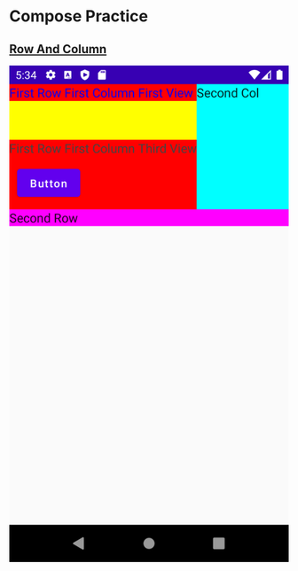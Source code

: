 # Compose Practice

## [Row And Column](https://github.com/hwang434/android-compose-practice/blob/RowAndColumn/README.md)
![Image Of UI](/image/md/RowAndColumn01.png)
